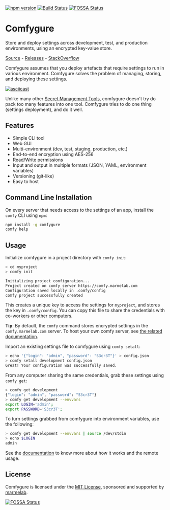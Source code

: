 [![npm version](https://badge.fury.io/js/comfygure.svg)](https://badge.fury.io/js/comfygure) [![Build Status](https://travis-ci.org/marmelab/comfygure.png?branch=master)](https://travis-ci.org/marmelab/comfygure) [![FOSSA Status](https://app.fossa.com/api/projects/custom%2B9765%2Fcomfygure.svg?type=shield)](https://app.fossa.com/projects/custom%2B9765%2Fcomfygure?ref=badge_shield)

# Comfygure

Store and deploy settings across development, test, and production environments, using an encrypted key-value store.

[Source](https://github.com/marmelab/comfygure) - [Releases](https://github.com/marmelab/comfygure/releases) - [StackOverflow](https://stackoverflow.com/questions/tagged/comfy/)

Comfygure assumes that you deploy artefacts that require settings to run in various environment. Comfygure solves the problem of managing, storing, and deploying these settings.

[![asciicast](https://asciinema.org/a/137703.png)](https://asciinema.org/a/137703)

Unlike many other [Secret Management Tools](https://gist.github.com/maxvt/bb49a6c7243163b8120625fc8ae3f3cd), comfygure doesn't try do pack too many features into one tool. Comfygure tries to do one thing (settings deployment), and do it well.

## Features

* Simple CLI tool
* Web GUI
* Multi-environment (dev, test, staging, production, etc.)
* End-to-end encryption using AES-256
* Read/Write permissions
* Input and output in multiple formats (JSON, YAML, environment variables)
* Versioning (git-like)
* Easy to host

## Command Line Installation

On every server that needs access to the settings of an app, install the `comfy` CLI using `npm`:

```bash
npm install -g comfygure
comfy help
```

## Usage

Initialize comfygure in a project directory with `comfy init`:

```bash
> cd myproject
> comfy init

Initializing project configuration...
Project created on comfy server https://comfy.marmelab.com
Configuration saved locally in .comfy/config
comfy project successfully created
```

This creates a unique key to access the settings for `myproject`, and stores the key in `.comfy/config`. You can copy this file to share the credentials with co-workers or other computers.

**Tip**: By default, the `comfy` command stores encrypted settings in the `comfy.marmelab.com` server. To host your own comfy server, see [the related documentation](https://marmelab.com/comfygure/AdvancedUsage.html#host-your-own-comfy-server).

Import an existing settings file to comfygure using `comfy setall`:

```bash
> echo '{"login": "admin", "password": "S3cr3T"}' > config.json
> comfy setall development config.json
Great! Your configuration was successfully saved.
```

From any computer sharing the same credentials, grab these settings using `comfy get`:

```bash
> comfy get development
{"login": "admin", "password": "S3cr3T"}
> comfy get development --envvars
export LOGIN='admin';
export PASSWORD='S3cr3T';
```

To turn settings grabbed from comfygure into environment variables, use the following:

```bash
> comfy get development --envvars | source /dev/stdin
> echo $LOGIN
admin
```

See the [documentation](https://marmelab.com/comfygure/) to know more about how it works and the remote usage.

## License

Comfygure is licensed under the [MIT License](https://github.com/marmelab/comfygure/blob/master/LICENSE), sponsored and supported by [marmelab](http://marmelab.com).

[![FOSSA Status](https://app.fossa.com/api/projects/custom%2B9765%2Fcomfygure.svg?type=large)](https://app.fossa.com/projects/custom%2B9765%2Fcomfygure?ref=badge_large)
